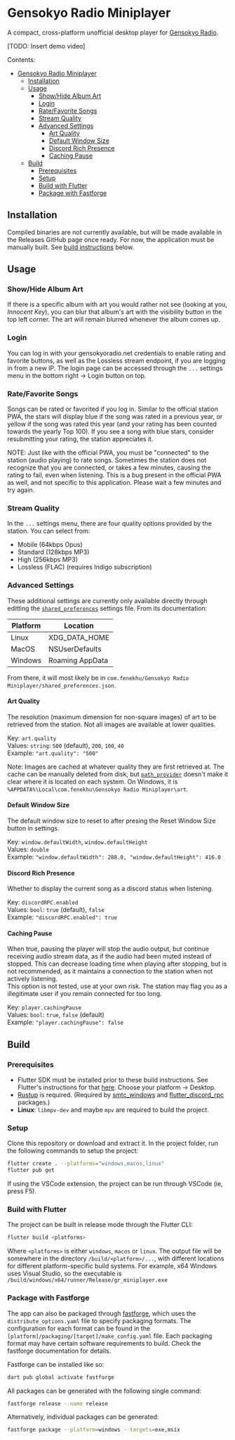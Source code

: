 # Gensokyo Radio Miniplayer

A compact, cross-platform unofficial desktop player for [Gensokyo Radio](https://app.gensokyoradio.net/).

[TODO: Insert demo video]

Contents:

- [Gensokyo Radio Miniplayer](#gensokyo-radio-miniplayer)
  - [Installation](#installation)
  - [Usage](#usage)
    - [Show/Hide Album Art](#showhide-album-art)
    - [Login](#login)
    - [Rate/Favorite Songs](#ratefavorite-songs)
    - [Stream Quality](#stream-quality)
    - [Advanced Settings](#advanced-settings)
      - [Art Quality](#art-quality)
      - [Default Window Size](#default-window-size)
      - [Discord Rich Presence](#discord-rich-presence)
      - [Caching Pause](#caching-pause)
  - [Build](#build)
    - [Prerequisites](#prerequisites)
    - [Setup](#setup)
    - [Build with Flutter](#build-with-flutter)
    - [Package with Fastforge](#package-with-fastforge)

## Installation

Compiled binaries are not currently available, but will be made available in the Releases GitHub page once ready. For now, the application must be manually built. See [build instructions](#build) below.

## Usage

### Show/Hide Album Art

If there is a specific album with art you would rather not see (looking at you, *Innocent Key*), you can blur that album's art with the visibility button in the top left corner. The art will remain blurred whenever the album comes up.

### Login

You can log in with your gensokyoradio.net credentials to enable rating and favorite buttons, as well as the Lossless stream endpoint, if you are logging in from a new IP. The login page can be accessed through the `...` settings menu in the bottom right -> Login button on top.

### Rate/Favorite Songs

Songs can be rated or favorited if you log in. Similar to the official station PWA, the stars will display blue if the song was rated in a previous year, or yellow if the song was rated this year (and your rating has been counted towards the yearly Top 100). If you see a song with blue stars, consider resubmitting your rating, the station appreciates it.

NOTE: Just like with the official PWA, you must be "connected" to the station (audio playing) to rate songs. Sometimes the station does not recognize that you are connected, or takes a few minutes, causing the rating to fail, even when listening. This is a bug present in the official PWA as well, and not specific to this application. Please wait a few minutes and try again.

### Stream Quality

In the `...` settings menu, there are four quality options provided by the station. You can select from:

- Mobile (64kbps Opus)
- Standard (128kbps MP3)
- High (256kbps MP3)
- Lossless (FLAC) (requires Indigo subscription)

### Advanced Settings

These additional settings are currently only available directly through editting the [`shared_preferences`](https://pub.dev/packages/shared_preferences) settings file. From its documentation:

| Platform | Location |
| -------- | -------- |
| Linux | XDG_DATA_HOME |
| MacOS | NSUserDefaults |
| Windows | Roaming AppData |

From there, it will most likely be in `com.fenekhu/Gensokyo Radio Miniplayer/shared_preferences.json`.

#### Art Quality

The resolution (maximum dimension for non-square images) of art to be retrieved from the station. Not all images are available at lower qualities.

Key: `art.quality`  
Values: `string`: `500` (default), `200`, `100`, `40`  
Example: `"art.quality": "500"`  

Note: Images are cached at whatever quality they are first retrieved at. The cache can be manually deleted from disk, but [`path_provider`](https://pub.dev/documentation/path_provider/latest/path_provider/getApplicationCacheDirectory.html) doesn't make it clear where it is located on each system. On Windows, it is `%APPDATA%\Local\com.fenekhu\Gensokyo Radio Miniplayer\art`.

#### Default Window Size

The default window size to reset to after presing the Reset Window Size button in settings.

Key: `window.defaultWidth`, `window.defaultHeight`  
Values: `double`  
Example: `"window.defaultWidth": 288.0, "window.defaultHeight": 416.0`

#### Discord Rich Presence

Whether to display the current song as a discord status when listening.

Key: `discordRPC.enabled`  
Values: `bool`: `true` (default), `false`  
Example: `"discordRPC.enabled": true`  

#### Caching Pause

When true, pausing the player will stop the audio output, but continue receiving audio stream data, as if the audio had been muted instead of stopped. This can decrease loading time when playing after stopping, but is not recommended, as it maintains a connection to the station when not actively listening.  
This option is not tested, use at your own risk. The station may flag you as a illegitimate user if you remain connected for too long.

Key: `player.cachingPause`  
Values: `bool`: `true`, `false` (default)  
Example: `"player.cachingPause": false`

## Build

### Prerequisites

- Flutter SDK must be installed prior to these build instructions. See Flutter's instructions for that [here](https://docs.flutter.dev/get-started/install). Choose your platform -> Desktop.
- [Rustup](https://rustup.rs/) is required. (Required by [smtc_windows](https://pub.dev/packages/smtc_windows) and [flutter_discord_rpc](https://pub.dev/packages/flutter_discord_rpc) packages.)
- **Linux**: `libmpv-dev` and maybe `mpv` are required to build the project.

### Setup

Clone this repository or download and extract it. In the project folder, run the following commands to setup the project:

```bash
flutter create . --platforms="windows,macos,linux"
flutter pub get
```

If using the VSCode extension, the project can be run through VSCode (ie, press F5).

### Build with Flutter

The project can be built in release mode through the Flutter CLI:

```bash
flutter build <platforms>
```

Where `<platforms>` is either `windows`, `macos` or `linux`. The output file will be somewhere in the directory `/build/<platform>/...`, with different locations for different platform-specific build systems. For example, x64 Windows uses Visual Studio, so the executable is `/build/windows/x64/runner/Release/gr_miniplayer.exe`

### Package with Fastforge

The app can also be packaged through [fastforge](https://fastforge.dev/), which uses the `distribute_options.yaml` file to specify packaging formats. The configuration for each format can be found in the `[platform]/packaging/[target]/make_config.yaml` file. Each packaging format may have certain software requirements to build. Check the fastforge documentation for details.  

Fastforge can be installed like so:

```bash
dart pub global activate fastforge
```

All packages can be generated with the following single command:

```bash
fastforge release --name release
```

Alternatively, individual packages can be generated:

```bash
fastforge package --platform=windows --targets=exe,msix
```
